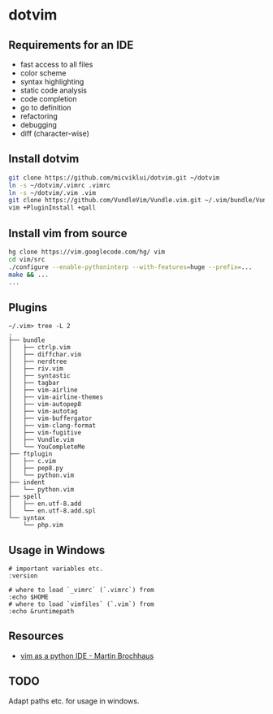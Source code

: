 dotvim
======

Requirements for an IDE
-----------------------

* fast access to all files
* color scheme
* syntax highlighting
* static code analysis
* code completion
* go to definition
* refactoring
* debugging
* diff (character-wise)

Install dotvim
--------------
```bash
git clone https://github.com/micviklui/dotvim.git ~/dotvim
ln -s ~/dotvim/.vimrc .vimrc
ln -s ~/dotvim/.vim .vim
git clone https://github.com/VundleVim/Vundle.vim.git ~/.vim/bundle/Vundle.vim
vim +PluginInstall +qall
```

Install vim from source
-----------------------
```bash
hg clone https://vim.googlecode.com/hg/ vim
cd vim/src
./configure --enable-pythoninterp --with-features=huge --prefix=...
make && ...
...
```

Plugins
-------

```
~/.vim> tree -L 2
.
├── bundle
│   ├── ctrlp.vim
│   ├── diffchar.vim
│   ├── nerdtree
│   ├── riv.vim
│   ├── syntastic
│   ├── tagbar
│   ├── vim-airline
│   ├── vim-airline-themes
│   ├── vim-autopep8
│   ├── vim-autotag
│   ├── vim-buffergator
│   ├── vim-clang-format
│   ├── vim-fugitive
│   ├── Vundle.vim
│   └── YouCompleteMe
├── ftplugin
│   ├── c.vim
│   ├── pep8.py
│   └── python.vim
├── indent
│   └── python.vim
├── spell
│   ├── en.utf-8.add
│   └── en.utf-8.add.spl
└── syntax
    └── php.vim
```

Usage in Windows
----------------
```
# important variables etc.
:version

# where to load `_vimrc` (`.vimrc`) from
:echo $HOME
# where to load `vimfiles` (`.vim`) from
:echo &runtimepath
```

Resources
---------

* [vim as a python IDE - Martin Brochhaus](https://www.youtube.com/watch?v=YhqsjUUHj6g)


TODO
----

Adapt paths etc. for usage in windows.
